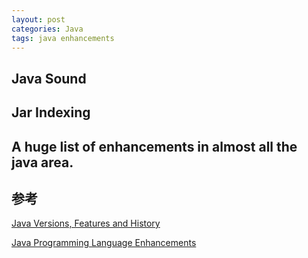 ```yaml
---
layout: post
categories: Java
tags: java enhancements
---
```


## Java Sound

## Jar Indexing

## A huge list of enhancements in almost all the java area.

## 参考

[Java Versions, Features and History](https://javapapers.com/core-java/java-features-and-history/)

[Java Programming Language Enhancements](https://docs.oracle.com/javase/8/docs/technotes/guides/language/enhancements.html)